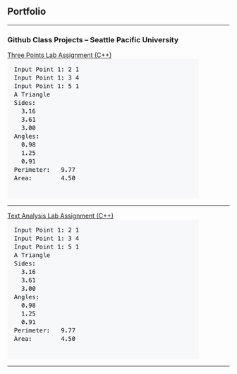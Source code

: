 ## Portfolio

---

### Github Class Projects – Seattle Pacific University

[Three Points Lab Assignment (C++)](/three-points-lab.md)
<img src="images/Screen Shot 2019-12-08 at 19.03.45.png?raw=true"/>

---

[Text Analysis Lab Assignment (C++)](/text-analysis.md)
<img src="images/Screen Shot 2019-12-08 at 19.03.45.png?raw=true"/>







---
<!-- Remove above link if you don't want to attibute -->
